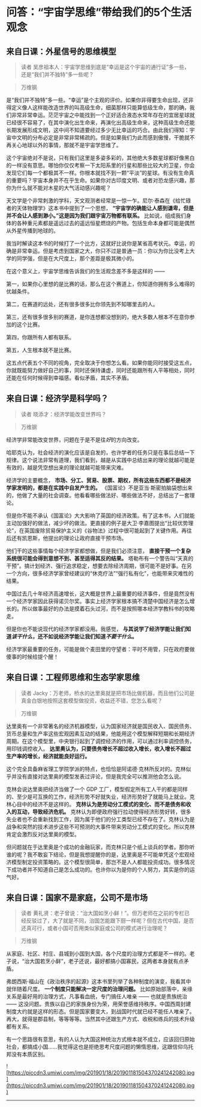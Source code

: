 # 问答：“宇宙学思维”带给我们的5个生活观念

## 来自日课：外星信号的思维模型

> 读者 吴彦祖本人：宇宙学思维到底是“幸运是这个宇宙的通行证”多一些，还是“我们并不独特”多一些呢？

> 万维钢

是“我们并不独特”多一些。“幸运”是个主观的评价。如果你非得要生命出现，还非得定义像人这样能改造世界的叫高级生命，细菌那样只能算低级生命，那的确，我们非常非常幸运。茫茫宇宙之中能找到一个正好适合液态水常年存在的宜居星球就已经很不容易了，在其中演化出生命来，再演化出高级生命来，这种高级生命还能长期发展形成文明，这中间不知道要经过多少无比幸运的巧合。由此我们得知：宇宙中文明的分布必定是非常非常稀疏的。但是如果我们为此而感到傲慢，干脆就不再关心地球以外的事情，那就不是宇宙学思维了。

这个宇宙绝对不是说，只有我们这里是多姿多彩的，其他绝大多数星球都好像黑白的一样没有意思。哪怕你仅仅考察一下太阳系里的行星和那些比较大的卫星，你会发现它们每一个都极其不一样。你根本就找不到一颗“平淡”的星球。有没有生命真的重要吗？宇宙本身并不在乎生命。如果你对古印度文明、或者对恐龙感兴趣，那你为什么就不能对木星的大气活动感兴趣呢？

天文学是个非常刺激的学科，天文观测者经常是一惊一乍。尼尔·泰森在《给忙碌者的天体物理学》这本书中提到了一个思想， **“宇宙学的确能让人感到谦卑，但是并不会让人感到渺小。”这是因为我们跟宇宙万物都有联系。** 比如说，组成我们身体的各种重元素都是遥远过去的遥远恒星燃烧的产物。包括生命本身都可能是偶然从外星传播到地球的。

我当时解读这本书的时候打了一个比方，这就好比说你是某省高考状元。幸运，的确是非常幸运。但是考虑到国家之大，你只不过是普通一员：你以为你比没考上大学的同学强，但是在大尺度上，那个差距是极其微小的。

在这个意义上，宇宙学思维告诉我们的生活观念差不多是这样的 ——

第一，如果你心里想的是比赛的话，那么在这个赛道上，你知道你拥有多么难得的优越条件。

第二，在赛道的远处，还有很多很多比你领先到不知哪里去的人。

第三，还有很多很多别的赛道，是你连想都没想到的，绝大多数人根本不在意你参加的这个比赛。

第四，你跟所有人都有联系。

第五，人生根本就不是比赛。

这五点代表五个不同的视角，完全取决于你想怎么看。如果你能同时接受这五点，你就既能努力做好自己的事，同时还保持谦虚，同时还能跟所有人平等相处，同时还能在任何时候得到幸福感。看似矛盾，其实不矛盾。

## 来自日课：经济学是科学吗？

> 读者 晓添才：经济学能改变世界吗？

> 万维钢

经济学非常能改变世界，问题在于是不是往*好*的方向改变。

哈耶克认为，社会经济的演化应该是自发的，也许学者的任务只是在事后总结一下规律。这个说法非常有道理，我们看到，越是从实践中总结出来的理论就越可能是有效的，越是凭空想出来的理论就越可能带来灾难。

经济学的主要概念， **市场、分工、贸易、股票、期权，所有这些东西都不是经济学家发明的，都是在实践中自发产生的。** 《国富论》不是亚当·斯密拍脑袋想出来的，他做了大量的社会调查。他看看哪些做法好、哪些做法不好，总结出了一套理论。

但是你不能不承认《国富论》大大影响了英国的经济政策。有了这本书，人们就能主动加强好的做法，减少坏的做法。更直接的例子是大卫·李嘉图提出“比较优势理论”，在英国废除贸易保护主义的《谷物法》过程中很可能起到了关键作用。再往后还有凯恩斯，他提出的理论让政府直接干预市场。

他们干的这些事情每个经济学家都想做，但是我们必须注意， **直接干预一个复杂系统很可能会得到意想不到、甚至适得其反的结果。** 塔勒布有一个警告叫“天真的干预”。搞计划经济、强行追求稳定，想要去除经济周期，很可能不是好事。在另一个方向，很多经济学家曾经建议的“休克疗法”“强行私有化”，也能带来灾难性的结果。

中国过去几十年经济高速增长，这大概是世界上最重要的经济事件，但是竟然没有一个经济学家因此获得诺贝尔奖。事实上经济学家根本搞不清楚中国经济是怎么增长的。所以做事最好的办法是摸着石头过河，而不是按照哪本经济学教科书的攻略走。

但是你也不能说现代的经济学家都没用。我感觉， **与其说学了经济学能让我们知道*该干什么*，还不如说经济学能让我们知道*不要干什么*。**

经济学家最重要的任务，可能是做个麦田里的守望者：平时不用管，只在政府要做傻事的时候给提个醒！

## 来自日课：工程师思维和生态学家思维

> 读者 Jacky：万老师，桥水的达里奥就是把市场比做机器，而且他们公司是真金白银地按照这套模型做投资，收益还不错，您怎么看呢？

> 万维钢

达里奥有一个非常著名的经济机器模型，认为国家经济就是国民收入、国民债务、货币总量和生产率这些宏观因素互动的结果，他能用这个模型解释短期和长期经济周期。在这个模型里，中央银行起到了调控经济的作用，可以通过利率调控债务，用印钱调控收入。 **达里奥认为，只要债务增长不超过收入增长，收入增长不超过生产率的增长，经济就能良好运行。**

这个完全具备麻省理工学院学派的特点，也恰恰是阿诺德·克林所反对的。克林似乎并没有直接对达里奥的模型发表过评论，但是我完全可以推测他会怎么说。

克林会说达里奥把经济当做了一个 GDP 工厂，模型假定所有工人干的都是同样的、至少是可互换的工作，经济形势不好就失业，经济形势好了就能马上就业。克林心目中的经济不是这样的。 **克林认为是劳动分工模式的变化、而不是债务和收入的互动，导致经济危机。** 克林认为即便政府强行拉动使得经济形势好转，很多失业者也不会重新找到工作，因为属于他们的分工类型已经不存在了。克林认为是战争和突然的技术进步这些不可预测的大事件带来劳动分工模式的变化。所以克林肯定会激烈反对达里奥的模型。

但问题就在于达里奥是个成功的金融玩家，而克林只是个纸上谈兵的学者。那你听谁的呢？我不敢妄下结论，但是我想提醒你的是，达里奥是不可能单凭这个宏观经济模型制定投资策略的。这个模型很简单，那岂不是人人都能投资成功。很多情况下成功者并不知道自己是怎么成功的。也许你以为是你的个人努力，其实是你的运气好。

## 来自日课：国家不是家庭，公司不是市场

> 读者 黄礼贤：老子曾说：“治大国如烹小鲜！”。但万老师在之前的专栏已经反驳过了，大了就是不同，治国怎能跟下厨一样呢？但在古代中国，是否还真可行，或者小国可否用类似家庭或公司的模式进行治理呢？

> 万维钢

从家庭、社区、村庄、县城到小国到大国，各个尺度的治理方式都是不一样的。老子说，“治大国若烹小鲜”，老子还说，最好都搞小国寡民，这两者本身就有点矛盾。

弗朗西斯·福山在《政治秩序的起源》这本书里列举了各种制度的演变，我看其中就伴随着尺度。 **一个制度只能解决一定尺度的治理问题。** 比如原始部落中，亲缘关系是最好用的治理方式，凡事看血统，专门搞任人唯亲 —— 也就是贵族统治 —— 这没问题。贵族以自己的家族身份为荣，用荣誉感维持秩序。中国西周封建制度大约就是这样的形态。但是国家要变大，到战国时代就已经不能任人唯亲了。再大，就得是郡县制，等等等等。当然其中还跟生产方式、收税和练兵的技术升级都有关系。

有一个思路很有意思，有的人认为大国这种统治方式根本就不成立，应该回归原始社会，都搞成小国……我觉得这也是拒绝思考尺度问题的懒惰思维，这跟信仰乌托邦没有本质区别。

![https://piccdn3.umiwi.com/img/201901/18/201901181504370241242080.jpg](https://piccdn3.umiwi.com/img/201901/18/201901181504370241242080.jpg)

---
